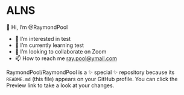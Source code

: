 # ALNS

 👋 Hi, I’m @RaymondPool
- 👀 I’m interested in test
- 🌱 I’m currently learning test
- 💞️ I’m looking to collaborate on Zoom
- 📫 How to reach me ray.pool@ymail.com 


RaymondPool/RaymondPool is a ✨ special ✨ repository because its `README.md` (this file) appears on your GitHub profile.
You can click the Preview link to take a look at your changes.
